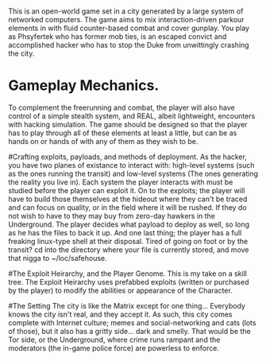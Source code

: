 # 
#
  This is an open-world game set in a city generated by a large system of networked computers.
The game aims to mix interaction-driven parkour elements in with fluid counter-based combat and cover gunplay. You play as Phsyfertek who has former mob ties, is an escaped convict and accomplished hacker who has to stop the Duke from
unwittingly crashing the city.

# Gameplay Mechanics.
  To complement the freerunning and combat, the player will also have control of a simple stealth system, and REAL, albeit lightweight, encounters with hacking simulation. The game should be designed so that the player has to play through all of these elements at least a little, but can be as hands on or hands of with any of them as they wish to be.
 
#Crafting exploits, payloads, and methods of deployment. 
  As the hacker, you have two planes of existance to interact with: high-level systems (such as the ones running the transit)
and low-level systems (The ones generating the reality you live in). Each system the player interacts with must be studied before the player can exploit it. On to the exploits; the player will have to build those themselves at the hideout where they can't be traced and can focus on quality, or in the field where it will be rushed. If they do not wish to have to they may buy from zero-day hawkers in the Underground. The player decides what payload to deploy as well, so long as he has the files to back it up. And one last thing; the player has a full freaking linux-type shell at their disposal. Tired of going on foot or by the transit? cd into the directory where your file is currently stored, and move that nigga to ~/loc/safehouse.

#The Exploit Heirarchy, and the Player Genome.
  This is my take on a skill tree. The Exploit Heirarchy uses prefabbed exploits (written or purchased by the player)
to modify the abilities or appearance of the Character.

#The Setting
  The city is like the Matrix except for one thing... Everybody knows the city isn't real, and they accept it. As such, this city comes complete with Internet culture; memes and social-networking and cats (lots of those), but it also has a gritty side... dark and smelly. That would be the Tor side, or the Underground, where crime runs rampant and the moderators (the in-game police force) are powerless to enforce.

